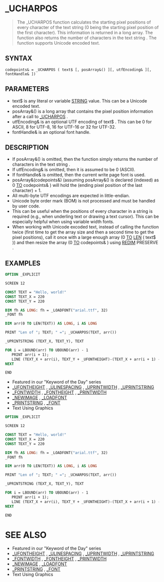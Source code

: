 # _UCHARPOS
> The _UCHARPOS function calculates the starting pixel positions of every character of the text string (0 being the starting pixel position of the first character). This information is returned in a long array. The function also returns the number of characters in the text string . The function supports Unicode encoded text.

## SYNTAX
`codepoints& = _UCHARPOS ( text$ [, posArray&() ][, utfEncoding& ][, fontHandle& ])`

## PARAMETERS
* text$ is any literal or variable [STRING](STRING.md) value. This can be a Unicode encoded text.
* posArray&() is a long array that contains the pixel position information after a call to [_UCHARPOS](_UCHARPOS.md) .
* utfEncoding& is an optional UTF encoding of text$ . This can be 0 for ASCII, 8 for UTF-8, 16 for UTF-16 or 32 for UTF-32.
* fontHandle& is an optional font handle.


## DESCRIPTION
* If posArray&() is omitted, then the function simply returns the number of characters in the text string .
* If utfEncoding& is omitted, then it is assumed to be 0 (ASCII).
* If fontHandle& is omitted, then the current write page font is used.
* posArray&(codepoints&) (assuming posArray&() is declared (indexed) as 0 [TO](TO.md) codepoints& ) will hold the (ending pixel position of the last character) + 1.
* All multi-byte UTF encodings are expected in little-endian.
* Unicode byte order mark (BOM) is not processed and must be handled by user code.
* This can be useful when the positions of every character in a string is required (e.g., when underling text or drawing a text cursor). This can be especially helpful when using variable width fonts.
* When working with Unicode excoded text, instead of calling the function twice (first time to get the array size and then a second time to get the pixel positions), call it once with a large enough array (0 [TO](TO.md) [LEN](LEN.md) ( text$ )) and then resize the array (0 [TO](TO.md) codepoints& ) using [REDIM](REDIM.md) PRESERVE .


## EXAMPLES

```vb
OPTION _EXPLICIT

SCREEN 12

CONST TEXT = "Hello, world!"
CONST TEXT_X = 220
CONST TEXT_Y = 220

DIM fh AS LONG: fh = _LOADFONT("arial.ttf", 32)
_FONT fh

DIM arr(0 TO LEN(TEXT)) AS LONG, i AS LONG

PRINT "Len of "; TEXT; " ="; _UCHARPOS(TEXT, arr())

_UPRINTSTRING (TEXT_X, TEXT_Y), TEXT

FOR i = LBOUND(arr) TO UBOUND(arr) - 1
   PRINT arr(i + 1);
   LINE (TEXT_X + arr(i), TEXT_Y + _UFONTHEIGHT)-(TEXT_X + arr(i + 1) - 1, TEXT_Y + _UFONTHEIGHT), 9 + i MOD 7
NEXT

END
```

* Featured in our "Keyword of the Day" series
* [_UFONTHEIGHT](_UFONTHEIGHT.md) , [_ULINESPACING](_ULINESPACING.md) , [_UPRINTWIDTH](_UPRINTWIDTH.md) , [_UPRINTSTRING](_UPRINTSTRING.md)
* [_FONTWIDTH](_FONTWIDTH.md) , [_FONTHEIGHT](_FONTHEIGHT.md) , [_PRINTWIDTH](_PRINTWIDTH.md)
* [_NEWIMAGE](_NEWIMAGE.md) , [_LOADFONT](_LOADFONT.md)
* [_PRINTSTRING](_PRINTSTRING.md) , [_FONT](_FONT.md)
* Text Using Graphics

```vb
OPTION _EXPLICIT

SCREEN 12

CONST TEXT = "Hello, world!"
CONST TEXT_X = 220
CONST TEXT_Y = 220

DIM fh AS LONG: fh = _LOADFONT("arial.ttf", 32)
_FONT fh

DIM arr(0 TO LEN(TEXT)) AS LONG, i AS LONG

PRINT "Len of "; TEXT; " ="; _UCHARPOS(TEXT, arr())

_UPRINTSTRING (TEXT_X, TEXT_Y), TEXT

FOR i = LBOUND(arr) TO UBOUND(arr) - 1
   PRINT arr(i + 1);
   LINE (TEXT_X + arr(i), TEXT_Y + _UFONTHEIGHT)-(TEXT_X + arr(i + 1) - 1, TEXT_Y + _UFONTHEIGHT), 9 + i MOD 7
NEXT

END
```



# SEE ALSO
* Featured in our "Keyword of the Day" series
* [_UFONTHEIGHT](_UFONTHEIGHT.md) , [_ULINESPACING](_ULINESPACING.md) , [_UPRINTWIDTH](_UPRINTWIDTH.md) , [_UPRINTSTRING](_UPRINTSTRING.md)
* [_FONTWIDTH](_FONTWIDTH.md) , [_FONTHEIGHT](_FONTHEIGHT.md) , [_PRINTWIDTH](_PRINTWIDTH.md)
* [_NEWIMAGE](_NEWIMAGE.md) , [_LOADFONT](_LOADFONT.md)
* [_PRINTSTRING](_PRINTSTRING.md) , [_FONT](_FONT.md)
* Text Using Graphics

